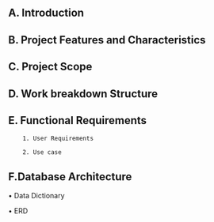 ## A. Introduction

## B. Project Features and Characteristics

## C. Project Scope

## D. Work breakdown Structure

## E. Functional Requirements

        1. User Requirements

        2. Use case

## F.Database Architecture
  • Data Dictionary
  
  • ERD
